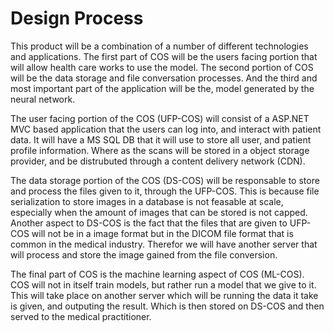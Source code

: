 # Design Process

This product will be a combination of a number of different technologies and applications. The first part of COS will be the users facing portion that will allow health care works to use the model. The second portion of COS will be the data storage and file conversation processes. And the third and most important part of the application will be the, model generated by the neural network. 

The user facing portion of the COS (UFP-COS) will consist of a ASP.NET MVC based application that the users can log into, and interact with patient data. It will have a MS SQL DB that it will use to store all user, and patient profile information. Where as the scans will be stored in a object storage provider, and be distrubuted through a content delivery network (CDN).

The data storage portion of the COS (DS-COS) will be responsable to store and process the files given to it, through the UFP-COS. This is because file serialization to store images in a database is not feasable at scale, especially when the amount of images that can be stored is not capped. Another aspect to DS-COS is the fact that the files that are given to UFP-COS will not be in a image format but in the DICOM file format that is common in the medical industry. Therefor we will have another server that will process and store the image gained from the file conversion. 

The final part of COS is the machine learning aspect of COS (ML-COS). COS will not in itself train models, but rather run a model that we give to it. This will take place on another server which will be running the data it take is given, and outputing the result. Which is then stored on DS-COS and then served to the medical practitioner.